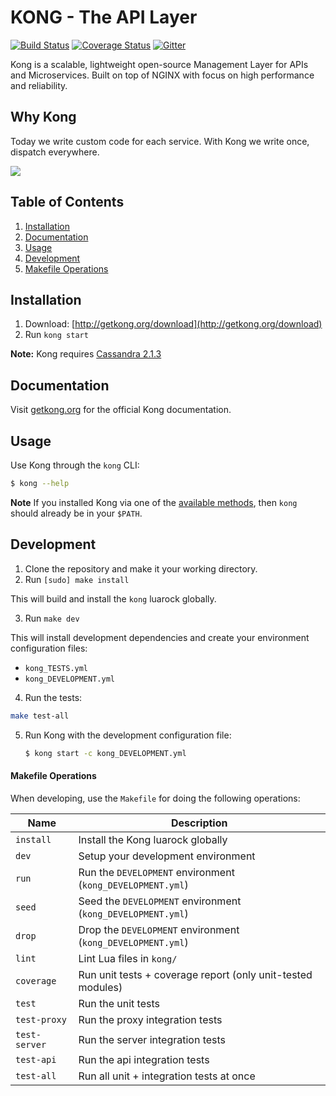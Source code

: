 # KONG - The API Layer

[![Build Status][travis-badge]][travis-url]
[![Coverage Status][coveralls-badge]][coveralls-url]
[![Gitter][gitter-badge]][gitter-url]

Kong is a scalable, lightweight open-source Management Layer for APIs and Microservices. Built on top of NGINX with focus on high performance and reliability. 

## Why Kong

Today we write custom code for each service. With Kong we write once, dispatch everywhere.


![](http://f.cl.ly/items/2r1n0i010g1G3i1S393N/Screen%20Shot%202015-04-17%20at%2012.48.12%20PM.png)



## Table of Contents

1. [Installation](#installation)
2. [Documentation](#documentation)
3. [Usage](#usage)
4. [Development](#development)
  1. [Makefile Operations](#makefile-operations)

## Installation

1. Download: [http://getkong.org/download](http://getkong.org/download)
2. Run `kong start`

**Note:** Kong requires [Cassandra 2.1.3](http://archive.apache.org/dist/cassandra/2.1.3/)

## Documentation

Visit [getkong.org](http://getkong.org/docs/) for the official Kong documentation.

## Usage

Use Kong through the `kong` CLI:

```bash
$ kong --help
```

**Note** If you installed Kong via one of the [available methods](http://getkong.org/download/), then `kong` should already be in your `$PATH`.

## Development

1. Clone the repository and make it your working directory.
2. Run `[sudo] make install`
  
  This will build and install the `kong` luarock globally.

3. Run `make dev`
   
  This will install development dependencies and create your environment configuration files:

  - `kong_TESTS.yml`
  - `kong_DEVELOPMENT.yml`

4. Run the tests:
  
  ```bash
  make test-all
  ```
  
5. Run Kong with the development configuration file:
   
   ```bash
   $ kong start -c kong_DEVELOPMENT.yml
   ```

#### Makefile Operations

When developing, use the `Makefile` for doing the following operations:

| Name          | Description                                                                                         |
| ------------- | --------------------------------------------------------------------------------------------------- |
| `install`     | Install the Kong luarock globally                                                                   |
| `dev`         | Setup your development environment                                                                  |
| `run`         | Run the `DEVELOPMENT` environment (`kong_DEVELOPMENT.yml`)                                          |
| `seed`        | Seed the `DEVELOPMENT` environment (`kong_DEVELOPMENT.yml`)                                         |
| `drop`        | Drop the `DEVELOPMENT` environment (`kong_DEVELOPMENT.yml`)                                         |
| `lint`        | Lint Lua files in `kong/`                                                                            |
| `coverage`    | Run unit tests + coverage report (only unit-tested modules)                                         |
| `test`        | Run the unit tests                                                                                  |
| `test-proxy`  | Run the proxy integration tests                                                                     |
| `test-server` | Run the server integration tests                                                                    |
| `test-api`    | Run the api integration tests                                                                       |
| `test-all`    | Run all unit + integration tests at once                                                            |

[travis-url]: https://travis-ci.org/Mashape/kong
[travis-badge]: https://img.shields.io/travis/Mashape/kong.svg?style=flat
[coveralls-url]: https://coveralls.io/r/Mashape/kong?branch=master
[coveralls-badge]: https://coveralls.io/repos/Mashape/kong/badge.svg?branch=master
[gitter-url]: https://gitter.im/Mashape/kong?utm_source=badge&utm_medium=badge&utm_campaign=pr-badge&utm_content=badge
[gitter-badge]: https://badges.gitter.im/Join%20Chat.svg
